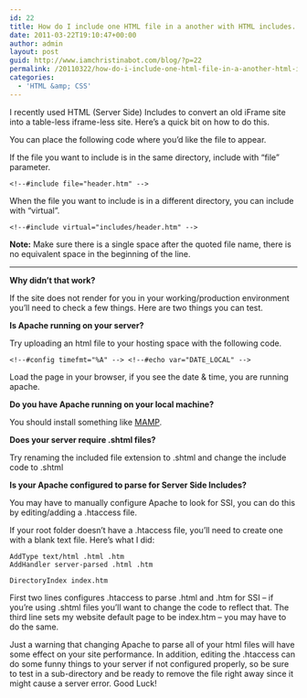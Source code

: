 ```yaml
---
id: 22
title: How do I include one HTML file in a another with HTML includes.
date: 2011-03-22T19:10:47+00:00
author: admin
layout: post
guid: http://www.iamchristinabot.com/blog/?p=22
permalink: /20110322/how-do-i-include-one-html-file-in-a-another-html-includes/
categories:
  - 'HTML &amp; CSS'
---
```

I recently used HTML (Server Side) Includes to convert an old iFrame site into a table-less iframe-less site. Here&#8217;s a quick bit on how to do this.

You can place the following code where you&#8217;d like the file to appear.
  
If the file you want to include is in the same directory, include with &#8220;file&#8221; parameter.

    
    <!--#include file="header.htm" -->
    
    

When the file you want to include is in a different directory, you can include with &#8220;virtual&#8221;.

    
    <!--#include virtual="includes/header.htm" -->
    
    

**Note:** Make sure there is a single space after the quoted file name, there is no equivalent space in the beginning of the line.

* * *

**Why didn&#8217;t that work?**
  
If the site does not render for you in your working/production environment you&#8217;ll need to check a few things. Here are two things you can test.</p> 

**Is Apache running on your server?**
  
Try uploading an html file to your hosting space with the following code.

    
    <!--#config timefmt="%A" --> <!--#echo var="DATE_LOCAL" -->
    
    

Load the page in your browser, if you see the date & time, you are running apache.

**Do you have Apache running on your local machine?**
  
You should install something like [MAMP](http://www.mamp.info/en/index.html).

**Does your server require .shtml files?**
  
Try renaming the included file extension to .shtml and change the include code to .shtml

**Is your Apache configured to parse for Server Side Includes?**
  
You may have to manually configure Apache to look for SSI, you can do this by editing/adding a .htaccess file.

If your root folder doesn&#8217;t have a .htaccess file, you&#8217;ll need to create one with a blank text file. Here&#8217;s what I did:

    
    AddType text/html .html .htm
    AddHandler server-parsed .html .htm
    
    DirectoryIndex index.htm
    
    

First two lines configures .htaccess to parse .html and .htm for SSI &#8211; if you&#8217;re using .shtml files you&#8217;ll want to change the code to reflect that. The third line sets my website default page to be index.htm &#8211; you may have to do the same.

Just a warning that changing Apache to parse all of your html files will have some effect on your site performance. In addition, editing the .htaccess can do some funny things to your server if not configured properly, so be sure to test in a sub-directory and be ready to remove the file right away since it might cause a server error. Good Luck!